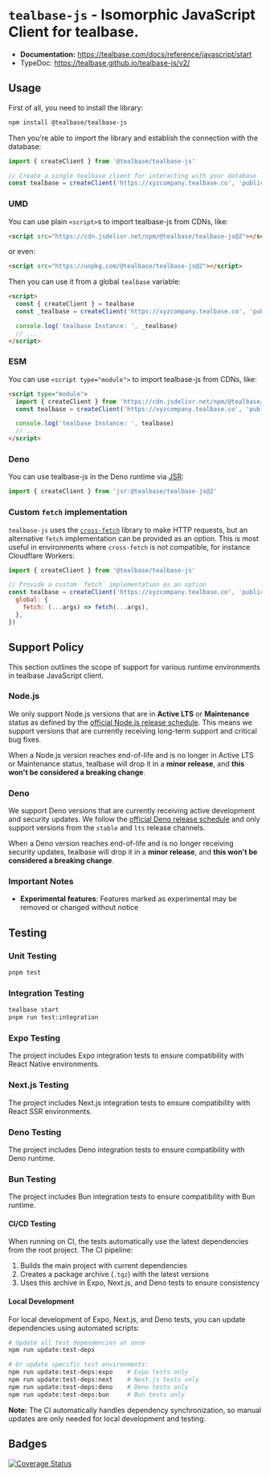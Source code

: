 # `tealbase-js` - Isomorphic JavaScript Client for tealbase.

- **Documentation:** https://tealbase.com/docs/reference/javascript/start
- TypeDoc: https://tealbase.github.io/tealbase-js/v2/

## Usage

First of all, you need to install the library:

```sh
npm install @tealbase/tealbase-js
```

Then you're able to import the library and establish the connection with the database:

```js
import { createClient } from '@tealbase/tealbase-js'

// Create a single tealbase client for interacting with your database
const tealbase = createClient('https://xyzcompany.tealbase.co', 'public-anon-key')
```

### UMD

You can use plain `<script>`s to import tealbase-js from CDNs, like:

```html
<script src="https://cdn.jsdelivr.net/npm/@tealbase/tealbase-js@2"></script>
```

or even:

```html
<script src="https://unpkg.com/@tealbase/tealbase-js@2"></script>
```

Then you can use it from a global `tealbase` variable:

```html
<script>
  const { createClient } = tealbase
  const _tealbase = createClient('https://xyzcompany.tealbase.co', 'public-anon-key')

  console.log('tealbase Instance: ', _tealbase)
  // ...
</script>
```

### ESM

You can use `<script type="module">` to import tealbase-js from CDNs, like:

```html
<script type="module">
  import { createClient } from 'https://cdn.jsdelivr.net/npm/@tealbase/tealbase-js/+esm'
  const tealbase = createClient('https://xyzcompany.tealbase.co', 'public-anon-key')

  console.log('tealbase Instance: ', tealbase)
  // ...
</script>
```

### Deno

You can use tealbase-js in the Deno runtime via [JSR](https://jsr.io/@tealbase/tealbase-js):

```js
import { createClient } from 'jsr:@tealbase/tealbase-js@2'
```

### Custom `fetch` implementation

`tealbase-js` uses the [`cross-fetch`](https://www.npmjs.com/package/cross-fetch) library to make HTTP requests, but an alternative `fetch` implementation can be provided as an option. This is most useful in environments where `cross-fetch` is not compatible, for instance Cloudflare Workers:

```js
import { createClient } from '@tealbase/tealbase-js'

// Provide a custom `fetch` implementation as an option
const tealbase = createClient('https://xyzcompany.tealbase.co', 'public-anon-key', {
  global: {
    fetch: (...args) => fetch(...args),
  },
})
```

## Support Policy

This section outlines the scope of support for various runtime environments in tealbase JavaScript client.

### Node.js

We only support Node.js versions that are in **Active LTS** or **Maintenance** status as defined by the [official Node.js release schedule](https://nodejs.org/en/about/previous-releases#release-schedule). This means we support versions that are currently receiving long-term support and critical bug fixes.

When a Node.js version reaches end-of-life and is no longer in Active LTS or Maintenance status, tealbase will drop it in a **minor release**, and **this won't be considered a breaking change**.

### Deno

We support Deno versions that are currently receiving active development and security updates. We follow the [official Deno release schedule](https://docs.deno.com/runtime/fundamentals/stability_and_releases/) and only support versions from the `stable` and `lts` release channels.

When a Deno version reaches end-of-life and is no longer receiving security updates, tealbase will drop it in a **minor release**, and **this won't be considered a breaking change**.

### Important Notes

- **Experimental features**: Features marked as experimental may be removed or changed without notice

## Testing

### Unit Testing

```bash
pnpm test
```

### Integration Testing

```bash
tealbase start
pnpm run test:integration
```

### Expo Testing

The project includes Expo integration tests to ensure compatibility with React Native environments.

### Next.js Testing

The project includes Next.js integration tests to ensure compatibility with React SSR environments.

### Deno Testing

The project includes Deno integration tests to ensure compatibility with Deno runtime.

### Bun Testing

The project includes Bun integration tests to ensure compatibility with Bun runtime.

#### CI/CD Testing

When running on CI, the tests automatically use the latest dependencies from the root project. The CI pipeline:

1. Builds the main project with current dependencies
2. Creates a package archive (`.tgz`) with the latest versions
3. Uses this archive in Expo, Next.js, and Deno tests to ensure consistency

#### Local Development

For local development of Expo, Next.js, and Deno tests, you can update dependencies using automated scripts:

```bash
# Update all test dependencies at once
npm run update:test-deps

# Or update specific test environments:
npm run update:test-deps:expo    # Expo tests only
npm run update:test-deps:next    # Next.js tests only
npm run update:test-deps:deno    # Deno tests only
npm run update:test-deps:bun     # Bun tests only
```

**Note:** The CI automatically handles dependency synchronization, so manual updates are only needed for local development and testing.

## Badges

[![Coverage Status](https://coveralls.io/repos/github/tealbase/tealbase-js/badge.svg?branch=master)](https://coveralls.io/github/tealbase/tealbase-js?branch=master)
